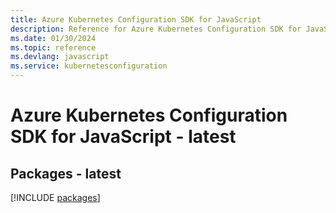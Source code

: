 ```yaml
---
title: Azure Kubernetes Configuration SDK for JavaScript
description: Reference for Azure Kubernetes Configuration SDK for JavaScript
ms.date: 01/30/2024
ms.topic: reference
ms.devlang: javascript
ms.service: kubernetesconfiguration
---
```

# Azure Kubernetes Configuration SDK for JavaScript - latest
## Packages - latest
[!INCLUDE [packages](kubernetes-configuration-index.md)]